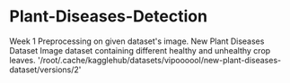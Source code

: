 # Plant-Diseases-Detection
Week 1 Preprocessing on given dataset's image.
New Plant Diseases Dataset
Image dataset containing different healthy and unhealthy crop leaves.
'/root/.cache/kagglehub/datasets/vipoooool/new-plant-diseases-dataset/versions/2'

